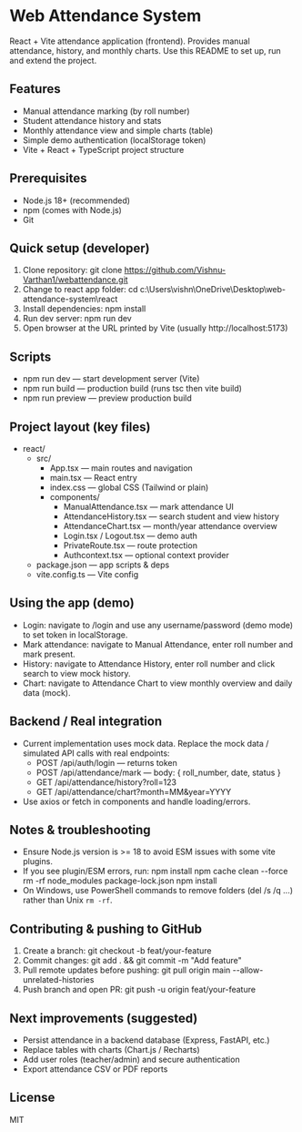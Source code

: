# Web Attendance System

React + Vite attendance application (frontend). Provides manual attendance, history, and monthly charts. Use this README to set up, run and extend the project.

## Features
- Manual attendance marking (by roll number)
- Student attendance history and stats
- Monthly attendance view and simple charts (table)
- Simple demo authentication (localStorage token)
- Vite + React + TypeScript project structure

## Prerequisites
- Node.js 18+ (recommended)
- npm (comes with Node.js)
- Git

## Quick setup (developer)
1. Clone repository:
   git clone https://github.com/Vishnu-Varthan1/webattendance.git
2. Change to react app folder:
   cd c:\Users\vishn\OneDrive\Desktop\web-attendance-system\react
3. Install dependencies:
   npm install
4. Run dev server:
   npm run dev
5. Open browser at the URL printed by Vite (usually http://localhost:5173)

## Scripts
- npm run dev — start development server (Vite)
- npm run build — production build (runs tsc then vite build)
- npm run preview — preview production build

## Project layout (key files)
- react/
  - src/
    - App.tsx — main routes and navigation
    - main.tsx — React entry
    - index.css — global CSS (Tailwind or plain)
    - components/
      - ManualAttendance.tsx — mark attendance UI
      - AttendanceHistory.tsx — search student and view history
      - AttendanceChart.tsx — month/year attendance overview
      - Login.tsx / Logout.tsx — demo auth
      - PrivateRoute.tsx — route protection
      - Authcontext.tsx — optional context provider
  - package.json — app scripts & deps
  - vite.config.ts — Vite config

## Using the app (demo)
- Login: navigate to /login and use any username/password (demo mode) to set token in localStorage.
- Mark attendance: navigate to Manual Attendance, enter roll number and mark present.
- History: navigate to Attendance History, enter roll number and click search to view mock history.
- Chart: navigate to Attendance Chart to view monthly overview and daily data (mock).

## Backend / Real integration
- Current implementation uses mock data. Replace the mock data / simulated API calls with real endpoints:
  - POST /api/auth/login — returns token
  - POST /api/attendance/mark — body: { roll_number, date, status }
  - GET /api/attendance/history?roll=123
  - GET /api/attendance/chart?month=MM&year=YYYY
- Use axios or fetch in components and handle loading/errors.

## Notes & troubleshooting
- Ensure Node.js version is >= 18 to avoid ESM issues with some vite plugins.
- If you see plugin/ESM errors, run:
  npm install
  npm cache clean --force
  rm -rf node_modules package-lock.json
  npm install
- On Windows, use PowerShell commands to remove folders (del /s /q ...) rather than Unix `rm -rf`.

## Contributing & pushing to GitHub
1. Create a branch: git checkout -b feat/your-feature
2. Commit changes: git add . && git commit -m "Add feature"
3. Pull remote updates before pushing: git pull origin main --allow-unrelated-histories
4. Push branch and open PR:
   git push -u origin feat/your-feature

## Next improvements (suggested)
- Persist attendance in a backend database (Express, FastAPI, etc.)
- Replace tables with charts (Chart.js / Recharts)
- Add user roles (teacher/admin) and secure authentication
- Export attendance CSV or PDF reports

## License
MIT
